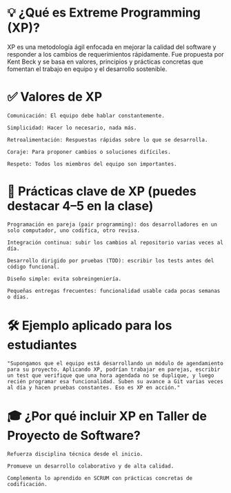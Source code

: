 # 💡 ¿Qué es Extreme Programming (XP)?
XP es una metodología ágil enfocada en mejorar la calidad del software y responder a los cambios de requerimientos rápidamente. Fue propuesta por Kent Beck y se basa en valores, principios y prácticas concretas que fomentan el trabajo en equipo y el desarrollo sostenible.

# ✅ Valores de XP
    Comunicación: El equipo debe hablar constantemente.

    Simplicidad: Hacer lo necesario, nada más.

    Retroalimentación: Respuestas rápidas sobre lo que se desarrolla.

    Coraje: Para proponer cambios o soluciones difíciles.

    Respeto: Todos los miembros del equipo son importantes.

#  🔧 Prácticas clave de XP (puedes destacar 4–5 en la clase)
    Programación en pareja (pair programming): dos desarrolladores en un solo computador, uno codifica, otro revisa.

    Integración continua: subir los cambios al repositorio varias veces al día.

    Desarrollo dirigido por pruebas (TDD): escribir los tests antes del código funcional.

    Diseño simple: evita sobreingeniería.

    Pequeñas entregas frecuentes: funcionalidad usable cada pocas semanas o días.

# 🛠 Ejemplo aplicado para los estudiantes
    "Supongamos que el equipo está desarrollando un módulo de agendamiento para su proyecto. Aplicando XP, podrían trabajar en parejas, escribir un test que verifique que una hora agendada no se duplique, y luego recién programar esa funcionalidad. Suben su avance a Git varias veces al día y hacen pruebas constantes. Eso es XP en acción."

# 🎓 ¿Por qué incluir XP en Taller de Proyecto de Software?
    Refuerza disciplina técnica desde el inicio.

    Promueve un desarrollo colaborativo y de alta calidad.

    Complementa lo aprendido en SCRUM con prácticas concretas de codificación.